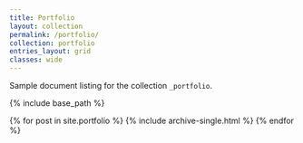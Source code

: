 ```yaml
---
title: Portfolio
layout: collection
permalink: /portfolio/
collection: portfolio
entries_layout: grid
classes: wide
---
```


Sample document listing for the collection `_portfolio`.

{% include base_path %}

{% for post in site.portfolio %}
  {% include archive-single.html %}
{% endfor %}
